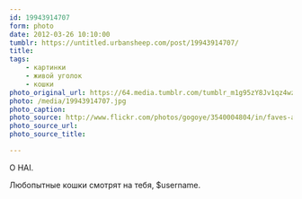 ```yaml
---
id: 19943914707
form: photo
date: 2012-03-26 10:10:00
tumblr: https://untitled.urbansheep.com/post/19943914707/
title:
tags:
    - картинки
    - живой уголок
    - кошки
photo_original_url: https://64.media.tumblr.com/tumblr_m1g95zY8Jv1qz4wzio1_500.jpg
photo: /media/19943914707.jpg
photo_caption: 
photo_source: http://www.flickr.com/photos/gogoye/3540004804/in/faves-albert_wong/
photo_source_url:
photo_source_title:

---
```


<p>O HAI.</p>
<p>Любопытные кошки смотрят на тебя, $username.</p>
